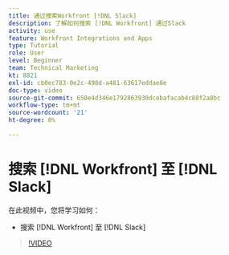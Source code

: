 ```yaml
---
title: 通过搜索Workfront [!DNL Slack]
description: 了解如何搜索 [!DNL Workfront] 通过Slack
activity: use
feature: Workfront Integrations and Apps
type: Tutorial
role: User
level: Beginner
team: Technical Marketing
kt: 8821
exl-id: cb0ec783-0e2c-498d-a481-63617eddae8e
doc-type: video
source-git-commit: 650e4d346e1792863930dcebafacab4c88f2a8bc
workflow-type: tm+mt
source-wordcount: '21'
ht-degree: 0%

---
```


# 搜索 [!DNL Workfront] 至 [!DNL Slack]

在此视频中，您将学习如何：

* 搜索 [!DNL Workfront] 至 [!DNL Slack]

>[!VIDEO](https://video.tv.adobe.com/v/335121/?quality=12&learn=on)
